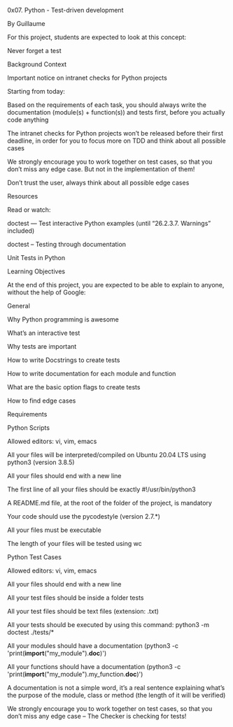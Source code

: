0x07. Python - Test-driven development



By Guillaume 


For this project, students are expected to look at this concept:

Never forget a test


Background Context

Important notice on intranet checks for Python projects

Starting from today:

Based on the requirements of each task, you should always write the documentation (module(s) + function(s)) and tests first, before you actually code anything

The intranet checks for Python projects won’t be released before their first deadline, in order for you to focus more on TDD and think about all possible cases

We strongly encourage you to work together on test cases, so that you don’t miss any edge case. But not in the implementation of them!

Don’t trust the user, always think about all possible edge cases

Resources

Read or watch:



doctest — Test interactive Python examples (until “26.2.3.7. Warnings” included)

doctest – Testing through documentation

Unit Tests in Python

Learning Objectives

At the end of this project, you are expected to be able to explain to anyone, without the help of Google:



General

Why Python programming is awesome

What’s an interactive test

Why tests are important

How to write Docstrings to create tests

How to write documentation for each module and function

What are the basic option flags to create tests

How to find edge cases

Requirements

Python Scripts

Allowed editors: vi, vim, emacs

All your files will be interpreted/compiled on Ubuntu 20.04 LTS using python3 (version 3.8.5)

All your files should end with a new line

The first line of all your files should be exactly #!/usr/bin/python3

A README.md file, at the root of the folder of the project, is mandatory

Your code should use the pycodestyle (version 2.7.*)

All your files must be executable

The length of your files will be tested using wc

Python Test Cases

Allowed editors: vi, vim, emacs

All your files should end with a new line

All your test files should be inside a folder tests

All your test files should be text files (extension: .txt)

All your tests should be executed by using this command: python3 -m doctest ./tests/*

All your modules should have a documentation (python3 -c 'print(__import__("my_module").__doc__)')

All your functions should have a documentation (python3 -c 'print(__import__("my_module").my_function.__doc__)')

A documentation is not a simple word, it’s a real sentence explaining what’s the purpose of the module, class or method (the length of it will be verified)

We strongly encourage you to work together on test cases, so that you don’t miss any edge case – The Checker is checking for tests!
